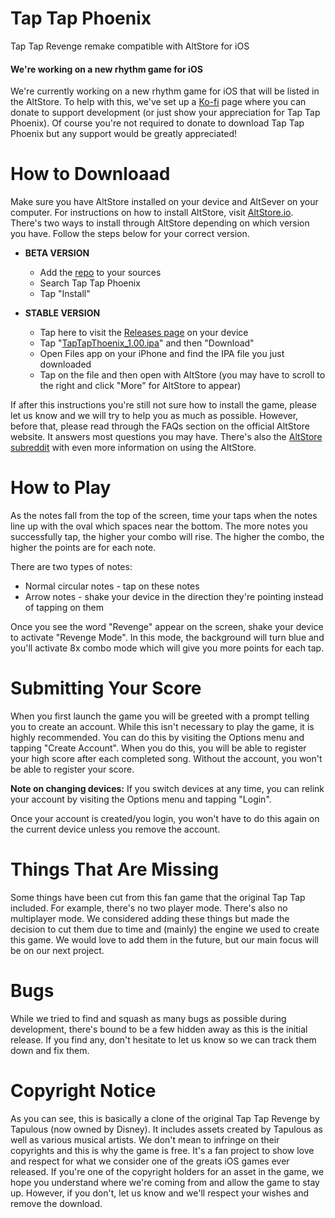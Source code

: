 # Tap Tap Phoenix
Tap Tap Revenge remake compatible with AltStore for iOS

#### We're working on a new rhythm game for iOS
We're currently working on a new rhythm game for iOS that will be listed in the AltStore. To help with this, we've set up a [Ko-fi](https://ko-fi.com/taptapphoenix) page where you can donate to support development (or just show your appreciation for Tap Tap Phoenix). Of course you're not required to donate to download Tap Tap Phoenix but any support would be greatly appreciated! 

# How to Downloaad
Make sure you have AltStore installed on your device and AltSever on your computer. For instructions on how to install AltStore, visit [AltStore.io](https://altstore.io). There's two ways to install through AltStore depending on which version you have. Follow the steps below for your correct version.

- **BETA VERSION**
  - Add the [repo](https://raw.githubusercontent.com/tapphoenix/taptapphoenix/master/repo.json) to your sources
  - Search Tap Tap Phoenix
  - Tap "Install"
  
- **STABLE VERSION**
  - Tap here to visit the [Releases page](https://github.com/tapphoenix/taptapphoenix/releases) on your device
  - Tap "[TapTapThoenix_1.00.ipa](https://github.com/tapphoenix/taptapphoenix/releases/download/v1.00/TapTapPhoenix_1.00.ipa)" and then "Download"
  - Open Files app on your iPhone and find the IPA file you just downloaded
  - Tap on the file and then open with AltStore (you may have to scroll to the right and click "More" for AltStore to appear)
  
If after this instructions you're still not sure how to install the game, please let us know and we will try to help you as much as possible. However, before that, please read through the FAQs section on the official AltStore website. It answers most questions you may have. There's also the [AltStore subreddit](https://www.reddit.com/r/AltStore/) with even more information on using the AltStore.
  
# How to Play
As the notes fall from the top of the screen, time your taps when the notes line up with the oval which spaces near the bottom. The more notes you successfully tap, the higher your combo will rise. The higher the combo, the higher the points are for each note.

There are two types of notes:
  - Normal circular notes - tap on these notes
  - Arrow notes - shake your device in the direction they're pointing instead of tapping on them
  
Once you see the word "Revenge" appear on the screen, shake your device to activate "Revenge Mode". In this mode, the background will turn blue and you'll activate 8x combo mode which will give you more points for each tap.

# Submitting Your Score
When you first launch the game you will be greeted with a prompt telling you to create an account. While this isn't necessary to play the game, it is highly recommended. You can do this by visiting the Options menu and tapping "Create Account". When you do this, you will be able to register your high score after each completed song. Without the account, you won't be able to register your score.

**Note on changing devices:**
If you switch devices at any time, you can relink your account by visiting the Options menu and tapping "Login".

Once your account is created/you login, you won't have to do this again on the current device unless you remove the account.

# Things That Are Missing
Some things have been cut from this fan game that the original Tap Tap included. For example, there's no two player mode. There's also no multiplayer mode. We considered adding these things but made the decision to cut them due to time and (mainly) the engine we used to create this game. We would love to add them in the future, but our main focus will be on our next project.

# Bugs
While we tried to find and squash as many bugs as possible during development, there's bound to be a few hidden away as this is the initial release. If you find any, don't hesitate to let us know so we can track them down and fix them.

# Copyright Notice
As you can see, this is basically a clone of the original Tap Tap Revenge by Tapulous (now owned by Disney). It includes assets created by Tapulous as well as various musical artists. We don't mean to infringe on their copyrights and this is why the game is free. It's a fan project to show love and respect for what we consider one of the greats iOS games ever released. If you're one of the copyright holders for an asset in the game, we hope you understand where we're coming from and allow the game to stay up. However, if you don't, let us know and we'll respect your wishes and remove the download.
